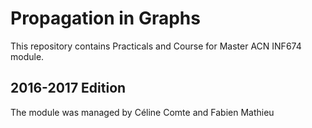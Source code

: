 # Propagation in Graphs

This repository contains Practicals and Course for Master ACN INF674 module.

## 2016-2017 Edition

The module was managed by Céline Comte and Fabien Mathieu
